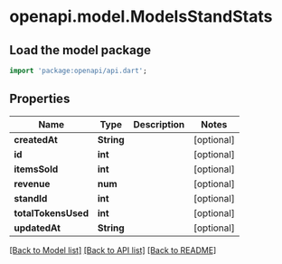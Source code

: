 # openapi.model.ModelsStandStats

## Load the model package
```dart
import 'package:openapi/api.dart';
```

## Properties
Name | Type | Description | Notes
------------ | ------------- | ------------- | -------------
**createdAt** | **String** |  | [optional] 
**id** | **int** |  | [optional] 
**itemsSold** | **int** |  | [optional] 
**revenue** | **num** |  | [optional] 
**standId** | **int** |  | [optional] 
**totalTokensUsed** | **int** |  | [optional] 
**updatedAt** | **String** |  | [optional] 

[[Back to Model list]](../README.md#documentation-for-models) [[Back to API list]](../README.md#documentation-for-api-endpoints) [[Back to README]](../README.md)


